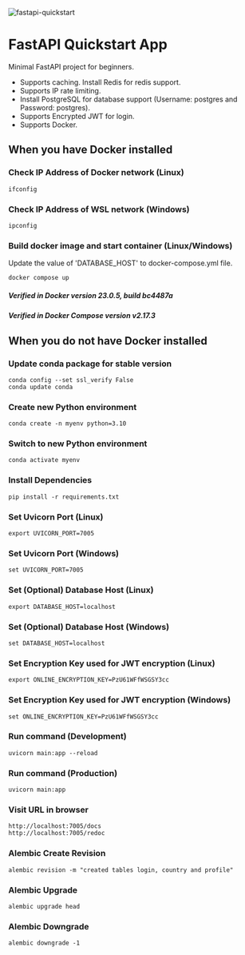 ![fastapi-quickstart](https://github.com/dileepmalayanur/fastapi-quickstart/assets/83858483/e0430b83-4b88-47a6-a973-f576b2bf86f9)

# FastAPI Quickstart App #

Minimal FastAPI project for beginners.

- Supports caching. Install Redis for redis support.
- Supports IP rate limiting.
- Install PostgreSQL for database support (Username: postgres and Password: postgres).
- Supports Encrypted JWT for login.
- Supports Docker.

## When you have Docker installed
### Check IP Address of Docker network (Linux) ###
```
ifconfig
```
### Check IP Address of WSL network (Windows) ###
```
ipconfig
```
### Build docker image and start container (Linux/Windows) ###

Update the value of 'DATABASE_HOST' to docker-compose.yml file.

```
docker compose up
```

##### Verified in Docker version 23.0.5, build bc4487a

##### Verified in Docker Compose version v2.17.3

## When you do not have Docker installed

### Update conda package for stable version ###
```
conda config --set ssl_verify False
conda update conda
```

### Create new Python environment ###
```
conda create -n myenv python=3.10
```

### Switch to new Python environment ###
```
conda activate myenv
```

### Install Dependencies
```
pip install -r requirements.txt
```

### Set Uvicorn Port (Linux) ###
```
export UVICORN_PORT=7005
```

### Set Uvicorn Port (Windows) ###
```
set UVICORN_PORT=7005
```

### Set (Optional) Database Host (Linux) ###
```
export DATABASE_HOST=localhost
```

### Set (Optional) Database Host (Windows) ###
```
set DATABASE_HOST=localhost
```

### Set Encryption Key used for JWT encryption (Linux) ###
```
export ONLINE_ENCRYPTION_KEY=PzU61WFfWSGSY3cc
```

### Set Encryption Key used for JWT encryption (Windows) ###
```
set ONLINE_ENCRYPTION_KEY=PzU61WFfWSGSY3cc
```

### Run command (Development) ###
```
uvicorn main:app --reload
```

### Run command (Production) ###
```
uvicorn main:app
```

### Visit URL in browser ###
```
http://localhost:7005/docs
http://localhost:7005/redoc
```

### Alembic Create Revision ###
```
alembic revision -m "created tables login, country and profile"
```

### Alembic Upgrade ###
```
alembic upgrade head
```

### Alembic Downgrade ###
```
alembic downgrade -1
```
